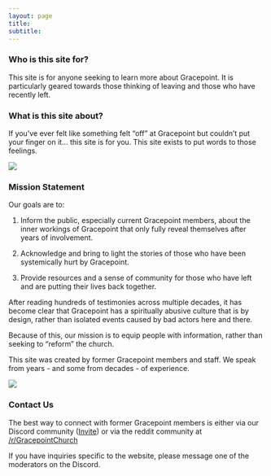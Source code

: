 ```yaml
---
layout: page
title: 
subtitle: 
---
```


### Who is this site for?

This site is for anyone seeking to learn more about Gracepoint.
It is particularly geared towards those thinking of leaving and those who have recently left.

### What is this site about?

If you’ve ever felt like something felt “off” at Gracepoint but couldn’t put your finger on it… this site is for you. This site exists to put words to those feelings. 

![](https://i.imgur.com/hvMVWqh.jpg)

### Mission Statement

Our goals are to:

1. Inform the public, especially current Gracepoint members, about the inner workings of Gracepoint that only fully reveal themselves after years of involvement.

2. Acknowledge and bring to light the stories of those who have been systemically hurt by Gracepoint.

3. Provide resources and a sense of community for those who have left and are putting their lives back together.

After reading hundreds of testimonies across multiple decades, it has become clear that Gracepoint has a spiritually abusive culture that is by design, rather than isolated events caused by bad actors here and there.

Because of this, our mission is to equip people with information, rather than seeking to “reform” the church.

This site was created by former Gracepoint members and staff. We speak from years - and some from decades - of experience.

![](https://i.imgur.com/sYEhj4M.jpg)

### Contact Us

The best way to connect with former Gracepoint members is either via our Discord community ([Invite](https://discord.gg/shUNTVqKp8)) or via the reddit community at [/r/GracepointChurch](https://www.reddit.com/r/GracepointChurch/)

If you have inquiries specific to the website, please message one of the moderators on the Discord.

